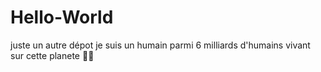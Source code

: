 # Hello-World
juste un autre dépot
je suis un humain parmi 6 milliards d'humains vivant sur cette planete
🙋‍♂️
